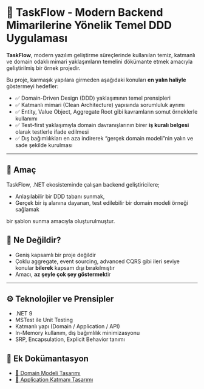 # 🧩 TaskFlow - Modern Backend Mimarilerine Yönelik Temel DDD Uygulaması

**TaskFlow**, modern yazılım geliştirme süreçlerinde kullanılan temiz, katmanlı ve domain odaklı mimari yaklaşımların temelini dökümante etmek amacıyla geliştirilmiş bir örnek projedir.

Bu proje, karmaşık yapılara girmeden aşağıdaki konuları **en yalın haliyle** göstermeyi hedefler:


- ✅ Domain-Driven Design (DDD) yaklaşımının temel prensipleri
- ✅ Katmanlı mimari (Clean Architecture) yapısında sorumluluk ayrımı
- ✅ Entity, Value Object, Aggregate Root gibi kavramların somut örneklerle kullanımı
- ✅ Test-first yaklaşımıyla domain davranışlarının birer **iş kuralı belgesi** olarak testlerle ifade edilmesi
- ✅ Dış bağımlılıkları en aza indirerek “gerçek domain modeli”nin yalın ve sade şekilde kurulması

---

## 🎯 Amaç


TaskFlow, .NET ekosisteminde çalışan backend geliştiricilere;

- Anlaşılabilir bir DDD tabanı sunmak,
- Gerçek bir iş alanına dayanan, test edilebilir bir domain modeli örneği sağlamak

bir şablon sunma amacıyla oluşturulmuştur.

## 🚫 Ne Değildir?

- Geniş kapsamlı bir proje değildir
- Çoklu aggregate, event sourcing, advanced CQRS gibi ileri seviye konular **bilerek** kapsam dışı bırakılmıştır
- Amacı, **az şeyle çok şey göstermek**tir

---
## ⚙️ Teknolojiler ve Prensipler
- .NET 9
- MSTest ile Unit Testing
- Katmanlı yapı (Domain / Application / API)
- In-Memory kullanım, dış bağımlılık minimizasyonu
- SRP, Encapsulation, Explicit Behavior tanımı

## 📘 Ek Dokümantasyon

- [🧠 Domain Modeli Tasarımı](/docs/domain-design.md)
- [📐 Application Katmanı Tasarımı](/docs/domain-design.md)